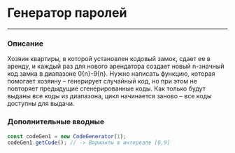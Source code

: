 # Генератор паролей

---

### Описание

Хозяин квартиры, в которой установлен кодовый замок,
сдает ее в аренду, и каждый раз для нового арендатора
создает новый n-значный код замка в диапазоне 0{n}-9{n}.
Нужно написать функцию, которая помогает хозяину –
генерирует случайный код, но при этом не повторяет
предыдущие сгенерированные коды. Как только будут выданы
все коды из диапазона, цикл начинается заново – все коды
доступны для выдачи.

### Дополнительные вводные

```javascript
const codeGen1 = new CodeGenerator(1);
codeGen1.getCode(); // -> Варианты в интервале [0,9]
```
